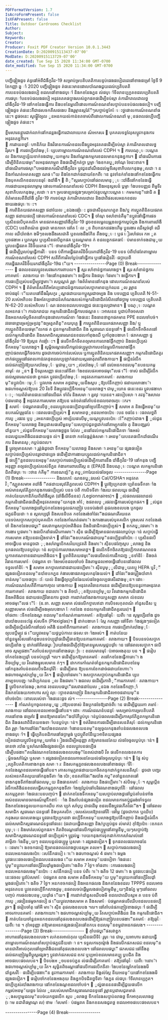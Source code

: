 ```yaml
---
PDFFormatVersion: 1.7
IsAcroFormPresent: false
IsXFAPresent: false
Title: Outdoor Cardrooms Checklist
Author: 
Subject: 
Keywords: 
Creator: 
Producer: Foxit PDF Creator Version 10.0.1.3443
CreationDate: D:20200915113437-07'00'
ModDate: D:20200915113729-07'00'
date_created: Tue Sep 15 2020 11:34:00 GMT-0700
date_modified: Tue Sep 15 2020 11:34:00 GMT-0700
---
```

 
បញ្ជីផ្ទៀងផ្ទទ ត់ទូផៅអំពីជំងឺកូវីដ-19 
សម្រាប់ម្របតិបតតិការបន្ទប់ផេងផបៀដដេផៅខាងផម្រៅ 
ថ្ងៃទី 9 ខែកញ្ញា ឆ្ន ាំ 2020 
បញ្ជីផ្ទៀងផ្ទទ ត់ផនេះមានផោលបាំណងជួយដល់ប្បតិបតតិការបនទប់ផលងផបៀ ខដលផៅខាងផប្ៅ 
និងកខនែងភ្នន ល់ផប្ៅទីលានប្បកួតខដលប្បតិបតតិការផប្ៅបនទប់ផលងផបៀ 
អនុវតតគផប្មាងរបស់ពួកផគផដើម្បីទប់ស្កា ត់ការរីករាលដាលថ្នជាំងឺកូវីដ-19 ផៅកខនែងផ្វើការ 
និងបខនែម្ផលើផោលការណ៍ខណនាំសប្មាប់បនទប់ផលងផបៀ។ បញ្ជីផ្ទៀងផ្ទទ ត់ផនេះគឺជាផសចកតីសផងេប 
និងរួម្មានស្ករែែីៗសប្មាប់ខ្នកែែេះថ្នផោលការណ៍ខណនាំផនេះ។ ដូផចនេះ 
សូម្ផ្វើឲ្យែល ួនអនកយល់កាន់ខតចាស់ពីផោលការណ៍ខណនាំ ម្ុនផពលផប្បើបញ្ជីផ្ទៀងផ្ទទ ត់ផនេះ។ 
 
ខ្លឹមសារនន្ដ្ន្ការជាក់លាក់ផៅកដន្លងផ្វើការជាលាយេកខ
ណ៍អកសរ 
 បុគគលទទួលែុសប្តូវកនុងការអនុវតតខ្នការ។  
 ការវាយតថ្ម្ែហានិភ័យ និងវិធានការណ៍ខដលនឹងប្តូវអនុវតតផដើម្បីទប់ស្កា ត់ការរីករាលដាលថ្នវីរុស។ 
 ការផប្បើរបាំងម្ុែប្សបតាម្ផោលការណ៍ខណនាំរបស់ CDPH ។ 
 ការបណ្ុេះបណ្តត ល និងការប្បប្ស័យទាក់ទងជាម្ួយកម្មករ 
និងតាំណ្តងកម្មករខដលមានកនុងខ្នការ។ 
 ដាំផណើរការផដើម្បីពិនិតយផម្ើលអនុផលាម្ភ្នព និងផដើម្បីកត់ប្តា ប្ពម្ទាាំងខកតប្ម្ូវចាំណុ ចែវេះខាត។ 
 ដាំផណើរការផសុើបអផងាតករណីជាំងឺកូវីដ៖ ប្តូវជូនដាំណឹងដល់ម្នទីរសុខាភិបលកនុងម្ូលដាា ន 
និងកាំណត់អតតសញ្ញា ណផ ើយ និងខែកដាក់ផដាយខែកពីោន នូវទាំនក់ទាំនងផៅកខនែងផ្វើការ 
និងបុគគលិកខដលបនឆ្ែងជាំងឺ។ 
 ពិ្ីស្ករសប្មាប់ផៅផពលមាន្្ុេះជាំងឺផៅកខនែងផ្វើការផដាយអនុផលាម្តាម្ 
ផោលការណ៍ខណនាំរបស់ CDPH និងអនុស្កសន៍ 
ប្ពម្ទាាំងបទបញ្ញជ ពីម្នទីរសុខាភិបលកនុងម្ូលដាា ន។ 
ម្របធាន្បទផ្សងៗសម្រាប់វគ្គបណ្តុះបណ្តត េកមមករន្ិផោជិ
ត 
 ព័ត៌មានសតីពីជាំងឺ កូវីដ-19 ការទប់ស្កា ត់ការរីករាលដាល និងជាពិផសសអនកខដលងាយរងផប្ោេះ។  
 ការពិនិតយផរាគសញ្ញា ផដាយែល ួនឯងផៅ្ទេះ ដូចជាសីតុណហភ្នព និង/ឬ 
ការប្តួតពិនិតយផរាគសញ្ញា ផដាយផប្បើ ផោលការណ៍ខណនាំរបស់ CDC។ 
 ចាំណុ ចសាំខាន់គឺម្ិនប្តូវផៅផ្វើការផទ ប្បសិនផបើបុគគលិក មានផរាគសញ្ញាជាំងឺកូវីដ-19 
ដូចខដលម្ជឈម្ណឌលថ្នការប្គប់ប្គង និងការពារជាំងឺ (CDC) បនពិពណ៌ន ដូចជា មានកអក 
ផៅត ែល ួន ពិបកដកដផងហើម្ ប្គុនរងារ ឈឺស្កច់ដុាំ ឈឺកាល ឈឺបាំពង់ក ងមីៗខលងដឹងរសជាតិ 
ឬខលងដឹងកែិន តឹងចប្ម្ុេះ ឬផ ៀរសាំផបរ កអ ួត ឬចផងាអ រ ឬរាគរូស ឬប្បសិនផបើពួកផគ ឬនរណ្តមាន ក់ 
ខដលពួកផគធាែ ប់មានទាក់ទងជាម្ួយ ប្តូវបនផ្វើផរាគ វិនិច័័យរកផ ើែថាមានជាំងឺកូវីដ-19។  
 ផដើម្បីប្តលប់ម្កផ្វើការវិែ បនទ ប់ពីការផ្វើផរាគវិនិច័័យរកជាំងឺកូវីដ-19 
បនទ ប់ពីបាំផពែតាម្ផោលការណ៍ខណនាំរបស់ CDPH សតីពីការវិលប្តែប់ផៅផ្វើការ 
ឬផៅផរៀនវិែផប្កាយពីការផ្វើផរាគវិនិច័័យរកជាំងឺកូវីដ-19ផ ើយ។ 
----------------Page (0) Break----------------
 ផពលខដលប្តូវខសវងរកការពាបល។ 
 ស្ករៈសាំខាន់ថ្នការលាងថ្ដ។ 
 ស្ករៈសាំខាន់ថ្នការរកាគមាែ តរាងកាយ ទាាំងផៅកនុងផមា៉ោ ងផ្វើការ និងផប្ៅផមា៉ោ ងផ្វើការ។ 
 ការផប្បើប្បស់បនប្តឹម្ប្តូវថ្នមា៉ោ សប្កណ្តត់ រួម្ទាាំងព័ត៌មានផៅកនុង ផោលការណ៍ខណនាំរបស់ 
CDPH ។ 
 ព័ត៌មានសតីពីអតែប្បផោជន៍ថ្នការឈប់សប្មាកមានប្បក់ឈន ួល រួម្មាន 
ចាប់ផឆ្ែើយតបផៅនឹងវីរុសកូរ ូណ្តផដាយយកប្គួស្ករជាចម្បង និង បទបញ្ញជ ប្បតិបតតិ N-51-20 
របស់អភិបល  និងអតែប្បផោជន៍សាំណងរបស់កម្មករនិផោជិតសែិតផៅផប្កាម្ បទបញ្ញជ ប្បតិបតតិ 
N-62-20 របស់អភិបល ែណៈផពលខដលបទបញ្ញជ ផនេះចូលជា្រមាន។ 
 បណ្ុេះបណ្តត លអនកផ ៉ោ ការឯករាជយ កម្មករនិផោជិតផ្វើការបផណ្តត េះអាសនន ឬជាប់កិចចសនា 
និងអនកសម័ប្គចិតតផៅកនុងផោលការណ៍ទាាំងផនេះ និងធានថាពួកផគមាន PPE ខដលចាំបច់។ 
វវធាធាន្ការម្រគ្ប់ម្រគ្ងវន្ិងម្រតួតពិន្ិតយបុគ្គេ 
 ការប្តួតពិនិតយរកផរាគសញ្ញា និង/ ឬការប្តួតពិនិតយផម្ើលកផ ត ជូនកម្មករនិផោជិត និង
ស្កធារណៈជនទូផៅ។ 
 ផលើកទឹកចិតតផៅដល់កម្មករនិផោជិត និងសមាជិកស្កធារណជនខដលកាំពុងឈឺ 
ឬកាំពុងបងាហ ែផរាគសញ្ញា ថ្នជាំងឺកូវីដ-19 ឱ្យស្កន ក់ផៅ្ទេះ។ 
 ផលើកទឹកចិតតឲ្យមានការលាងថ្ដែឹកញាប់ និងផប្បើប្បស់ទឹកអនម្័យលាងថ្ដ។ 
 សូម្ពិចរណ្តផលើការ្តល់ផប្ស្កម្ថ្ដជាការបខនែម្ផលើការលាងថ្ដែឹកញាប់ផពលផ្វើកិចចការ 
ដូចជាការចប់កាន់របស់របរ ឬការប្តួតពិនិតយរកផរាគសញ្ញា។ 
កម្មករនិផោជិតគួរពាក់ផប្ស្កម្ថ្ដផៅផពលកាន់វតថុខដលប្បឡាក់ផដាយស្ករធាតុរាវពីរាងកាយ។ 
 ផប្កើនរំលឹកដល់ផភញៀវឱ្យយករបាំងម្ុែ ម្កជាម្ួយ។ ្តល់របាំងម្ុែផៅ
ដល់អនកខដលម្ិនបនយកម្កតាម្ែល ួន។ 
 បិទរូបសញ្ញា ផនេះផៅទីតាាំងខដលផគអាចផម្ើលផ ើែចាស់ ផដើម្បីរំលឹកដល់ស្កធារណជនថា ពួកផគ
ប្តូវផប្បើរបាំងម្ុែ អនុវតតការរកាគមាែ តរាងកាយ ម្ិនប្តូវប៉ោេះម្ុែ ប្តូវលាង
សមាអ តថ្ដជាម្ួយនឹងស្កប ូឱ្យបនែឹកញាប់ ផដាយលាងោ៉ោ ងផហាចណ្តស់ឱ្យបន 20  វិនទី 
និងប្តូវផប្បើទឹកអនម្័យលាងថ្ដ។ ជាម្ួយោន ផនេះខដរ 
ប្តូវបផងាហ េះ្ាយព័ត៌មានផនេះផៅផលើផគ ទាំព័រ និងសមាា រ្សពវ្ាយនន។ 
រផបៀបសាា តវន្ិងសាល ប់ផមផោគ្ 
 អនុវតតការសមាអ តឱ្យបន មត់ចត់ផៅតាំបន់ខដលចរាចរកុេះករ។  
 សមាែ ប់ផម្ផរាគផលើថ្្ទខដលប្តូវបនផប្បើជាទូផៅឲ្យបនែឺកញាប់។ 
 សមាអ ត និងផ្វើអនម្័យឧបករណ៍រួម្ចផនែ េះផពលផប្បើប្បស់។ 
 សមាអតថ្្ទខដលអាចប៉ោេះបន ចផនែ េះផពលថ្នពីការប្ ូរផវន ឬប្ ូរអនកផប្បើប្បស់ 
អាប្ស័យផលើម្ួយណ្តប្តូវបនប៉ោេះែឹកញាប់ជាង។ 
 ្តល់ជូនទឹកអនម្័យលាងថ្ដ និងប្កដាសផសើម្អនម្័យសប្មាប់ជូតថ្ដដាក់ផៅតាម្ប្ចកផចែ តុ 
និងបញ្ជរ្តល់ជាំនួយ។ ្តល់ជូនទឹកអនម្័យលាងថ្ដផ្ទទ ល់ែល ួនផៅដល់កម្មករនិផោជិតទាាំងអស់ 
ខដលជួយអតិងិជនផដាយផ្ទទ ល់។ 
 ធានថា កខនែង្គត់្គង់សមាា រអនម្័យបនតផបើកដាំផណើរការ និងមានស្ុកប្គប់ផពល។  
 ប្តូវឲ្យមានសមាា រ្គត់្គង់ដូចជា ទឹកអនម្័យលាងថ្ដ និងសមាា រអនម្័យ ផ្សងផទៀត 
សប្មាប់ផប្បើប្បស់បនរួចជាផប្សច ផដើម្បីជាការងាយប្សួលដល់កម្មករនិផោជិត។  
 ផប្បើ្លិត្លខដលបនអនុម្័តសប្មាប់ការផប្បើប្បស់ផដើម្បីការពារនឹង ជាំងឺកូវីដ-19 ផៅកនុង 
បញ្ជីអនុញ្ញា តឲ្យផប្បើប្បស់របស់ទីភ្នន ក់ងារការពារបរិស្កែ ន (EPA)ជី 
និងបណ្ុេះបណ្តត លកម្មករនិផោជិតពីផប្ោេះថាន ក់គីម្ី ការខណនាំ្លិត្ល តប្ម្ូវការែយល់ផចែចូល 
----------------Page (1) Break----------------
និងលកេែណឌតប្ម្ូវរបស់ Cal/OSHA។ អនុវតត  វិ្ីស្ក្សតសមាអ តជាំងឺ ឺតផដាយសុវតែិភ្នពរបស់ 
CDPH។ 
 ប្តូវឱ្យប្បកដថា ប្បព័នធទឹកទាាំងអស់មានសុវតែិភ្នពកនុងការផប្បើប្បស់ បនទ ប់ពី
ការបិទទីតាាំងរយៈផពលយូរ ផដើម្បីកាត់បនែយហានិភ័យពីជាំងឺសួត (ជាំងឺលីចឹនខន) /Legionnaires)។ 
 ្តល់ផពលផវលាដល់កម្មករនិផោជិតផដើម្បីអនុវតតអនម្័យកនុង
អាំែុ ងផពលប្ ូរផវនផ្វើការរបស់ពួកផគ។ 
 ្តល់ជូនទឹកអនម្័យលាងថ្ដផៅប្គប់កខនែងទទួលផភញៀវ បនទប់រង់ចាំ តុផលងខលបង ប្ចកចូល
ផភ្នជនីយដាា ន ស្កលប្បជុាំ និងសននិបត កខនែងរង់ចាំផែើងជផណតើរយនត 
បនទប់សប្មាកសប្មាប់បុគគលិក កខនែងកាំណត់ផមា៉ោ ងការងាររបស់បុគគលិក ប្ទុងសតវ កខនែងរង់ចាំ 
និងកខនែងបផប្ម្ើ ផសវាកម្មសប្មាប់អតិងិជន និងនិផោជិកផប្បើប្បស់។ 
 ខកតប្ម្ូវផមា៉ោ ងការងារ ឬផមា៉ោ ងផបើកដាំផណើរការមា៉ោ សុីន ផដើម្បីឱ្យមានផពលផវលាប្គប់ប្ោន់
សប្មាប់ផ្វើការសមាអ តឱ្យបនផទៀងទាត់។ 
 ដាំផែើងឧបករណ៍ផដាយម្ិនផប្បើថ្ដផៅប៉ោេះ ប្បសិនផបើអាចផ្វើបន មានដូចជា 
្ុងសាំរាម្ផបើកសវ័យប្បវតតិ និងមា៉ោ សុីនបផញ្ចែស្កប ូលាងថ្ដ និងទុកផពលឱ្យបនប្គប់ប្ោន់
សប្មាប់ការលាងសមាអតថ្ដ។ 
 ផលើកទឹកចិតតឱ្យផប្បើកាតឥណពនធ ឬកាតឥណទានផដាយអតិងិជន។ 
 ប្តួតពិនិតយផម្ើលផលើរាល់ការដឹកជញ្ជ ួនទាំនិែ និងចត់វិធានការសមាែ ប់ផម្ផរាគ
ទាាំងអស់ខដលចាំបច់ និងតាម្ខដលអាចផ្វើផៅបនផៅផពលទទួលទាំនិែ។ 
 សមាអ តកប្មាលឥដាផដាយផប្បើមា៉ោ សុីនបូម្្ូលីជាម្ួយតប្ម្ង HEPA 
ឬវិ្ីផ្សងផទៀតខដលម្ិនបាំខបកភ្នន ក់ងារបងាផរាគចូលកនុងែយល់។ 
 ដាំផែើងផប្គឿងបាំពាក់ទាន់សម្័យចផប្មាេះែយល់ និងផ្វើឲ្យប្បព័នធែយល់ផចែចូលប្បផសើរជាងម្ុន។ 
ផោេការណ៍ដណនំសតីពីការរកាគ្ាល តោងកាយ 
 អនុវតតវិធានការនន ផដើម្បីធានឱ្យបននូវការអនុវតតការរកាគមាែ តរាងកាយ ខដលោ៉ោ ង
តិចបាំ្ុតឱ្យបនប្បាំម្ួយ វីតរវាងកម្មករនិផោជិត និងអតិងិជន ផដាយផប្បើវិធានការ ដូចជា 
ការដាក់រនាំងរាងកាយឬសញ្ញា សមាគ ល់ខដលអាចផម្ើលផ ើែ (ឧ.ទា. សញ្ញា សមាគ ល់ផលើកប្មាលឥដា 
ការបិទសកុតពណ៌ គាំនូសដីស ឬសញ្ញាសមាគ ល់ផដើម្បីចងអុលបងាហ ែកខនែង 
ខដលកម្មករនិផោជិតគួរឈរ)។ 
 ចាំផពាេះទីកខនែងណ្ត ខដលម្ិនកាំណត់ការរកាគមាែ តឱ្យផៅឆ្ៃ យពីោន សូម្ផប្បើរនាំង 
ដូចជារបាំងបនទេះផ្ទែ ស់សទីក (Plexiglas)។ 
 ដាក់បងាហ ែស្កែ កសញ្ញា ផៅទីតាាំងផ្សងៗផទៀត ផដើម្បីផប្កើនរំលឹកផៅដល់ អតិងិ
ជនអាំពីការរកាគមាែ តរាងកាយន ការផប្បើពាក់របាំងម្ុែឲ្យបនប្តឹម្ប្តូវ 
ផ ើយប្តូវអនម្័យថ្ដប្គប់កាលៈផទសៈទាាំងអស់។ 
 កាត់បនែយចាំនួនម្នុសសផៅកនុងបនទប់ប្បជុាំផដើម្បីធានឱ្យបនការរកាគមាែ តរាងកាយ។ 
 បិទបនទប់សប្មាក ផប្បើរនាំង ឬ ដាក់ផៅអីតផប្ម្ៀបឃាំងផដើម្បីកុាំឱ្យមានម្នុសសម្កជួបជុាំោន 
ផៅផពលសប្មាក។ ផបើអាច សូម្បផងាើតតាំបន់សប្មាកផៅខាងផប្ៅ្ទេះ ខដលមានម្ែប់អាចអងគុយ
បន ។ 
 ផរៀបចាំកខនែងប្បជុាំ បនទប់ប្បជុាំ ។ល។ 
ផដើម្បីទុកឱ្យមានគមាែ តផៅកខនែងផ្វើការោ៉ោ ងតិចប្បាំម្ួយ វីតរវាងម្នុសសមាន ក់ៗ។ 
 ដាកការកាំណត់ចាំនួនកម្មករនិផោជិតបខនែម្ ផៅកនុងតាំបន់ខដលបិទជិតជុាំវិែ ផដើម្បីធាន
ឱ្យបនការខែកដាច់ផដាយខែកោ៉ោ ងផហាចណ្តស់ប្បាំម្ួយ វីត។ 
 ផរៀបចាំផមា៉ោ ងសប្មាកសប្មាប់កម្មករនិផោជិត ប្សបតាម្បទបបញ្ាតតិប្បក់ឈន ួល និងផមា៉ោ ងផពល 
ផដើម្បីរកាពិ្ីការរកាគមាែ តរាងកាយ។  
 ប្តូវបិទកខនែងឆ្ុងកាផ វខដលបផប្ម្ើផសវាផដាយែល ួនឯង កខនែងទឹកញាុាំ និងកខនែងយកអាហារ
សប្ម្ន់ លុេះប្តាខតផភញៀវ និងកម្មករនិផោជិតអាចផដាយម្ិនចាំបច់ប៉ោេះពាលរបស់ទាាំងផនេះផ្ទទ ល់។ 
----------------Page (2) Break----------------
 កាំណត់ប្ចកចូលខតម្ួយ្ល ូវឱ្យបនចាស់ និងប្ចកផចែឱ្យដាច់ពីោន ផដើម្បីជួយរកា
គមាែ តរាងកាយ ផៅផពលខដលអាចផ្វើផៅបន។ 
ផោេការណ៍ដណនំបដន្ែមសម្រាប់ការម្របតិបតតិការផៅខាង
ផម្រៅវ 
 ធានឱ្យមានផភែើងបាំភែឺប្គប់ប្ោន់ប្គប់ផពលផដើម្បីរកាសុវតែិភ្នពកម្មករនិផោជិត 
និងផសវាពិនិតយខងទាាំបនប្គប់ប្ោន់។ 
 ចត់វិធានការផដើម្បីធានសនតិសុែដល់កម្មករនិផោជិត 
រួម្ទាាំងការដាំផែើងរបាំងខដលរារាាំងោនយនតម្ិនឲ្យចូលកនុងតាំបន់ផលងខលបងខាងផប្ៅ។ 
 ផ្វើប្បតិបតដិការផៅផប្កាម្តង់ 
ឬជប្ម្កពីពនែឺប្ពេះអាទិតយផ្សងផទៀតផដាយប្តូវបិទខ្នកម្ួយចាំផ ៀងផដើម្បីអនុញ្ញា តឱ្យមានចរនតែយ
ល់ផចែចូលប្គប់ប្ោន់។ 
 ធានថា របាំង ឬសាំណង់រឹងផ្សងផទៀត 
ខដលប្តូវបនផប្បើផដើម្បីបផងាើតបរិផវណកខនែងផលងខលបងម្ិនែពស់ជាងបី វីត 
ផលើកខលងខតការ  ុម្ព័ទធសាំណ្តែ់ ឬសមាា រផ្សងផទៀតខដលរកាចរនតែយល់ផចែចូលប្គប់ប្ោន់។ 
 ផ្ទែ ស់ប្ ូរប្បតិបតតិការខាងកនុង សមាា រៈ និងសកម្មភ្នពផលងខលបងផៅខាងផប្ៅវិែ 
កខនែងណ្តខដលអាចផ្វើផៅបន។ រកាសកម្មភ្នពផដាយយកចិតតទុកដាក់ខ្នកសនតិសុែ ដូចជា 
បញ្ជររបស់អនកគិតលុយផៅកនុងទីតាាំង ប៉ោុខនតតាំផែើងរបាំង 
កប្ម្ិតចាំនួនលាតផៅខាងកនុងទីតាាំងផៅផពលម្ួយ និងធានគមាែ តរាងកាយ 
និងផប្បើមា៉ោ ស់បិទម្ុែ។ 
សូម្ផប្កើនរំលឹកអតិងិជនខដលផ្វើសកម្មភ្នពកនុងទីតាាំងឲ្យប្តែប់ផៅបរិផវណខាងផប្ៅវិែ 
ផៅផពលសកម្មភ្នពទាាំងផនេះបនបញ្ចប់។ 
 ដាក់កខនែងទឹកអនម្័យសប្មាប់លាងថ្ដផៅប្គប់តាំបន់ទាាំងអស់ខដលមានចរាចរណ៍ម្មាែឹកខាែ ាំង 
និងតាំបន់ផ្សងផទៀត ខដលមានការតប្ម្ង់ជួររង់ចាំទទួល និងកខនែងទទួលយកយកឈឺប កាត 
ប្បក់ សាំបុប្ត ជាផដើម្ ខដលនឹងប្តូវផកើតផែើង។ 
 ផៅផពលសមាជិក ស្កធារណៈជនទូផៅ និងបុគគលិក ុចរបស់របរឱ្យោនផៅវិែផៅម្ក (ដូចជាកាត 
ឬឈីប) កនុងរយៈផពលរាងយូរ ប្តូវធានឱ្យប្បកដថា ផប្បើទឹកអនម្័យលាងថ្ដឱ្យបនែឹកញាប់ 
និងផប្កើនរំលឹកដល់សមាជិកស្កធារណជនទូផៅផនេះ (ផដាយផ្វើជាសញ្ញា និង/ឬប្បប់ផ្ទទ ល់មាត់) 
កុាំឱ្យប៉ោេះខភនក ប្ចម្ុេះ និងមាត់របស់ពួកផគ។ 
គិតពិចរណ្តផៅផលើការ្តល់ផប្ស្កម្ថ្ដផៅតាម្តុនីម្ួយៗសប្មាប់ឱ្យសមាជិកស្កធារណជនទូផៅ
ផប្បើប្បស់។ ប្តូវ្តល់ម្ផ្ាបយកនុងការទុកដាក់កាកសាំណល់ផៅតាម្ទីតាាំងនីម្ួយៗ 
ខដលបន្តល់ផប្ស្កម្ថ្ដ ឬសមាា រផ្សងផទៀត។ 
 ទុកផពលផវលាចផនែ េះផមា៉ោ ងខចកផបៀ ឱ្យមានផពលលាងថ្ដបនស្កអ តលអ។ 
 សប្មាប់ការផលងផបៀ ខដលអនកផលងប៉ោេះសនែឹកផបៀ ោ៉ោ ងផហាចណ្តស់ 4 ផមា៉ោ ងម្តង 
ប្តូវផបេះផចលផបៀខដលបនផលងផ ើយ សមាអ តអនម្័យផបៀទាាំងផនេះ 
ឬម្ិនប្តូវយកផៅផប្បើវិលជុាំម្តងផទៀតោ៉ោងតិច 7 ថ្ងៃ។ ចាំផពាេះការផលងផបៀ ខដលអនកផលងម្ិនប៉ោេះ
សនែឹកផបៀ បនទ ប់ពីោ៉ោ ងតិច 12 ផមា៉ោ ង ប្តូវផបេះផបៀផនេះផចល ប្តូវបែ់សមាែ ប់ផម្ផរាគ លាង
សមាអ តនឹងទឹកអនម្័យ ឬម្ិនប្តូវយកផៅផប្បើវិលជុាំម្តងផទៀតោ៉ោ ងតិច 7 ថ្ងៃ។ អនកខចកផបៀ 
និងអនកផលង និងកខនែងខដល TPPPS ខដលអាចអនុវតតបន 
ប្តូវខតផប្បើទឹកលាងថ្ដម្ុនផពលចប់ផ្តើម្ផលងផបៀតាម្តុនីម្ួយៗនិងភ្នែ ម្ៗផៅផពលបញ្ចប់
ការផលងបនម្ួយជុាំផ ើយ។ 
 ការដាក់ជាំនួសឈីបងមី ខដលជាឈីបស្កអ ត បនទ ប់ពីការប្ ូរផវៀនផម្ខចកផបៀ ផ ើយប្តូវលាងសមាអ ត 
និងសមាែ ប់ផម្ផរាគផលើឈីបខដលបនផប្បើរួច។ 
 ផរៀបចាំតុ ផៅអី មា៉ោ សុីន តុផលងខលបង ។ល។ ផៅតាំបន់ផភញៀវខាងផប្ៅ 
ផដើម្បីអាចរកាបនគមាែ តរាងកាយោ៉ោ ងផហាចណ្តស់ប្បាំម្ួយ វីតសប្មាប់អតិងិជន និង
កម្មករនិផោជិត។ 
 កាត់បនែយចាំនួនអនកខដលផៅតុផលងខលបងផដើម្បីឱ្យផភញៀវបនបផងាើនគមាែ តឱ្យឆ្ៃ យពីោន ។ 
កុាំអនុញ្ញា តឱ្យមានអនកផ្សងផទៀតផៅខកបរ ខដលម្ិនខម្នជាអនកផលង។ 
----------------Page (3) Break----------------
 កុាំបផប្ម្ើផសវាខ្នកអាហារផៅតុផលងខលបង។ លក់ខតអាល់កុល ប្បសិនផបើទិែរួម្ោន ជាម្ួយអាហារ 
ផដាយផ្វើតាម្ផោលការណ៍ខណនាំសប្មាប់ផភ្នជនីយដាា ន។ ទទួលការកុម្ម៉ោង់ 
និងផលើកផភសជជៈខដលម្ិនមានជាតិអាល់កុលផៅឲ្យអតិងិជនផៅតុផលងខលបង។ ផៅផពលបផប្ម្ើ
ផភសជជៈផៅនឹងតុដល់ផភញៀវម្កពីប្គួស្ករផ្សងៗ ប្តូវដាក់ផភសជជៈខកវ ឬប្បអប់ខដលមានគប្ម្ប
ប្គបជិត និងអាចផបេះផចលបន។ 
 បិទបងអ ួចបនទប់ភ្នន ល់ផដើម្បីរកាគមាែ តឱ្យផៅឆ្ៃ យពីោនោ៉ោ ងផហាចណ្តស់ប្បាំម្ួយ វីត។ 
សូម្គិតពិចរណ្តផៅផលើការផបើកទីតាាំងបខនែម្ផៅកខនែងងមីជាំនួសវិែ ផដើម្បីបផងាើន
នូវការរកាគមាែ តរាងកាយ និង្តល់ស្កែ នីយអនម្័យផៅកខនែងងមីផ្សងផទៀត។ 
 ផរៀបចាំកខនែងអងគុយ និងខ្នកបិទជិតថ្នទីតាាំងភ្នន ល់ផប្ៅទីលានប្បកួត។ ផប្បើប្បស់របាំងរាងកាយ 
ផៅកខនែងណ្តខដលចាំបច់។ 
 ្តល់្នធានននផដើម្បីជួយផលើកកម្ពស់អនម្័យផ្ទទ ល់ែល ួនរបស់សមាជិកស្កធារណជនទូផៅ 
រួម្មានប្កដាសជូតមាត់ ្ុងសប្មាម្ខដលម្ិនបច់យកថ្ដផបើក ស្កប ូលាងថ្ដ 
ទីកខនែងសប្មាប់លាងថ្ដ ទឹកអាកុលលាងថ្ដ (ោម នជាតិផម្តាណុ ល) ថាម ាំសមាែ ប់ផម្ផរាគ 
និងកខនសងជូតថ្ដ ខដលអាចផបេះផចលបន។ 
 
----------------Page (4) Break----------------
